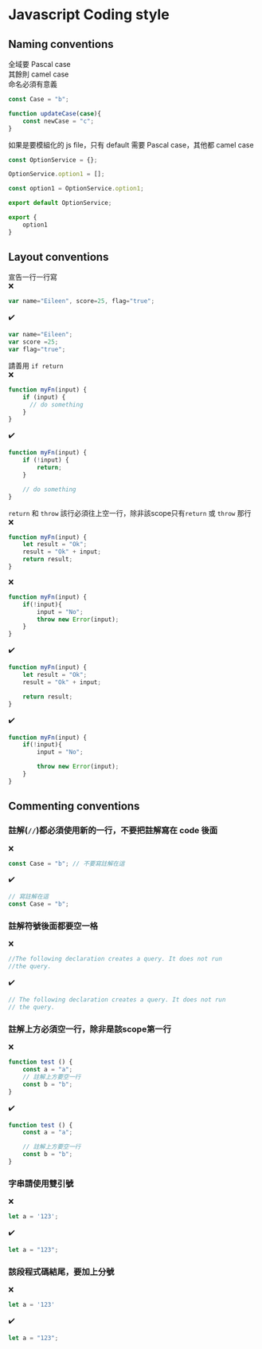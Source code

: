 # Javascript Coding style

## Naming conventions
全域要 Pascal case  
其餘則 camel case  
命名必須有意義  
```javascript
const Case = "b";

function updateCase(case){
    const newCase = "c";
}
```

如果是要模組化的 js file，只有 default 需要 Pascal case，其他都 camel case
```javascript
const OptionService = {};

OptionService.option1 = [];

const option1 = OptionService.option1;

export default OptionService;

export {
    option1
}
```

## Layout conventions
宣告一行一行寫   
❌
```javascript
var name="Eileen", score=25, flag="true";
```
✔️
```javascript
var name="Eileen";
var score =25;
var flag="true";
```

請善用 `if return`  
❌
```javascript
function myFn(input) {
	if (input) {
      // do something
	}
}
```
✔️
```javascript
function myFn(input) {
	if (!input) {
        return;
	}

    // do something
}
```

`return` 和 `throw` 該行必須往上空一行，除非該scope只有`return` 或 `throw` 那行  
❌
```javascript
function myFn(input) {
    let result = "Ok";
    result = "Ok" + input;
    return result;
}
```
❌
```javascript
function myFn(input) {
    if(!input){
        input = "No";
        throw new Error(input);
    }
}
```
✔️
```javascript
function myFn(input) {
    let result = "Ok";
    result = "Ok" + input;

    return result;
}
```
✔️
```javascript
function myFn(input) {
    if(!input){
        input = "No";

        throw new Error(input);
    }
}
```

## Commenting conventions
### 註解(`//`)都必須使用新的一行，不要把註解寫在 code 後面   
❌
```javascript
const Case = "b"; // 不要寫註解在這
```
✔️
```javascript
// 寫註解在這
const Case = "b";
```

### 註解符號後面都要空一格
❌
```javascript
//The following declaration creates a query. It does not run
//the query.
```
✔️
```javascript
// The following declaration creates a query. It does not run
// the query.
```

### 註解上方必須空一行，除非是該scope第一行
❌
```javascript
function test () {
    const a = "a";
    // 註解上方要空一行
    const b = "b";
}
```
✔️
```javascript
function test () {
    const a = "a";

    // 註解上方要空一行
    const b = "b";
}
```

### 字串請使用雙引號
❌
```javascript
let a = '123';
```
✔️
```javascript
let a = "123";
```

### 該段程式碼結尾，要加上分號
❌
```javascript
let a = '123'
```
✔️
```javascript
let a = "123";
```
